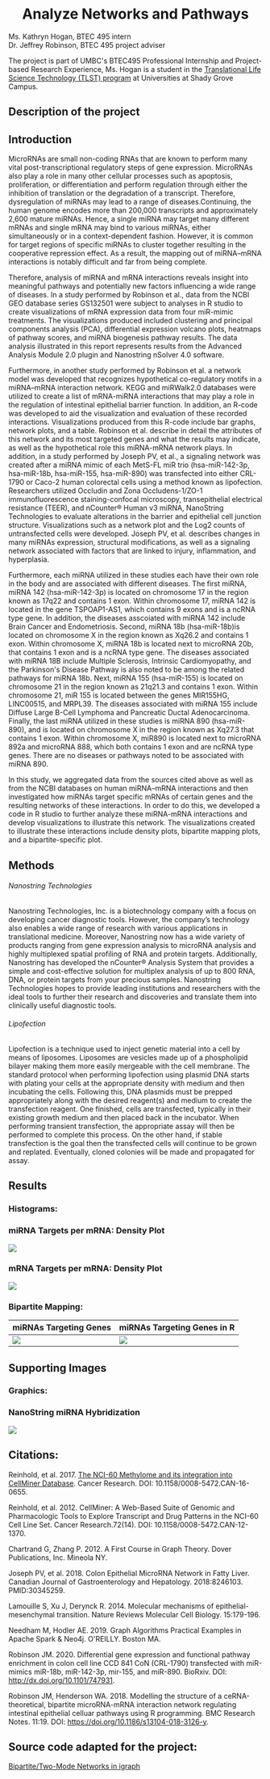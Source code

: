 <h1 align="center">
Analyze Networks and Pathways</h1>


Ms. Kathryn Hogan, BTEC 495 intern<br>
Dr. Jeffrey Robinson, BTEC 495 project adviser

The project is part of UMBC's BTEC495 Professional Internship and Project-based Research Experience, Ms. Hogan is a student in the [Translational Life Science Technology (TLST) program](http://shadygrove.umbc.edu/tlst.php) at Universities at Shady Grove Campus.

<h2 align="left">
Description of the project
</h2>

<h2 align="left">
Introduction
</h2>

  MicroRNAs are small non-coding RNAs that are known to perform many vital post-transcriptional regulatory steps of gene expression. MicroRNAs also play a role in many other cellular processes such as apoptosis, proliferation, or differentiation and perform regulation through either the inhibition of translation or the degradation of a transcript. Therefore, dysregulation of miRNAs may lead to a range of diseases.Continuing, the human genome encodes more than 200,000 transcripts and approximately 2,600 mature miRNAs. Hence, a single miRNA may target many different mRNAs and single mRNA may bind to various miRNAs, either simultaneously or in a context-dependent fashion. However, it is common for target regions of specific miRNAs to cluster together resulting in the cooperative repression effect. As a result, the mapping out of miRNA–mRNA interactions is notably difficult and far from being complete.

  Therefore, analysis of miRNA and mRNA interactions reveals insight into meaningful pathways and potentially new factors influencing a wide range of diseases. In a study performed by Robinson et al., data from the NCBI GEO database series GS132501 were subject to analyses in R studio to create visualizations of mRNA expression data from four miR-mimic treatments. The visualizations produced included clustering and principal components analysis (PCA), differential expression volcano plots, heatmaps of pathway scores, and miRNA biogenesis pathway results. The data analysis illustrated in this report represents results from the Advanced Analysis Module 2.0 plugin and Nanostring nSolver 4.0 software. 

  Furthermore, in another study performed by Robinson et al. a network model was developed that recognizes hypothetical co-regulatory motifs in a miRNA–mRNA interaction network. KEGG and miRWalk2.0 databases were utilized to create a list of mRNA-miRNA interactions that may play a role in the regulation of intestinal epithelial barrier function. In addition, an R-code was developed to aid the visualization and evaluation of these recorded interactions. Visualizations produced from this R-code include bar graphs, network plots, and a table. Robinson et al. describe in detail the attributes of this network and its most targeted genes and what the results may indicate, as well as the hypothetical role this miRNA-mRNA network plays. In addition, in a study performed by Joseph PV, et al., a signaling network was created after a miRNA mimic of each MetS-FL miR trio (hsa-miR-142-3p, hsa-miR-18b, hsa-miR-155, hsa-miR-890) was transfected into either CRL-1790 or Caco-2 human colorectal cells using a method known as lipofection. Researchers utilized Occludin and Zona Occludens-1/ZO-1 immunofluorescence staining-confocal microscopy, transepithelial electrical resistance (TEER), and nCounter® Human v3 miRNA, NanoString Technologies to evaluate alterations in the barrier and epithelial cell junction structure. Visualizations such as a network plot and the Log2 counts of untransfected cells were developed. Joseph PV, et al. describes changes in many miRNAs expression, structural modifications, as well as a signaling network associated with factors that are linked to injury, inflammation, and hyperplasia.
  
  Furthermore, each miRNA utilized in these studies each have their own role in the body and are associated with different diseases. The first miRNA, miRNA 142 (hsa-miR-142-3p) is located on chromosome 17 in the region known as 17q22 and contains 1 exon. Within chromosome 17, miRNA 142 is located in the gene TSPOAP1-AS1, which contains 9 exons and is a ncRNA type gene.  In addition, the diseases asscoiated with miRNA 142 include Brain Cancer and Endometriosis. Second, miRNA 18b (hsa-miR-18b)is located on chromosome X in the region known as Xq26.2 and contains 1 exon. Within chromosome X, miRNA 18b is located next to microRNA 20b, that contains 1 exon and is a ncRNA type gene. The diseases associated with miRNA 18B include Multiple Sclerosis, Intrinsic Cardiomyopathy, and the Parkinson's Disease Pathway is also noted to be among the related pathways for miRNA 18b. Next, miRNA 155 (hsa-miR-155) is located on chromosome 21 in the region known as 21q21.3 and contains 1 exon. Within chromosome 21, miR 155 is located between the genes MIR155HG, LINC00515, and MRPL39. The diseases associated with miRNA 155 include Diffuse Large B-Cell Lymphoma and Pancreatic Ductal Adenocarcinoma. Finally, the last miRNA utilized in these studies is miRNA 890 (hsa-miR-890), and is located on chromosome X in the region known as Xq27.3 that contains 1 exon. Within chromosome X, miR890 is located next to microRNA 892a and microRNA 888, which both contains 1 exon and are ncRNA type genes. There are no diseases or pathways noted to be associated with miRNA 890.


  In this study, we aggregated data from the sources cited above as well as from the NCBI databases on human miRNA–mRNA interactions and then investigated how miRNAs target specific mRNAs of certain genes and the resulting networks of these interactions. In order to do this, we developed a code in R studio to further analyze these miRNA-mRNA interactions and develop visualizations to illustrate this network. The visualizations created to illustrate these interactions include density plots, bipartite mapping plots, and a bipartite-specific plot.


<h2 align="left">
Methods
</h2>

###### Nanostring Technologies

Nanostring Technologies, Inc. is a biotechnology company with a focus on developing cancer diagnostic tools. However, the company’s technology also enables a wide range of research with various applications in translational medicine. Moreover, Nanostring now has a wide variety of products ranging from gene expression analysis to microRNA analysis and highly multiplexed spatial profiling of RNA and protein targets. Additionally, Nanostring has developed the nCounter® Analysis System that provides a simple and cost-effective solution for multiplex analysis of up to 800 RNA, DNA, or protein targets from your precious samples. Nanostring Technologies hopes to provide leading institutions and researchers with the ideal tools to further their research and discoveries and translate them into clinically useful diagnostic tools.

###### Lipofection

Lipofection is a technique used to inject genetic material into a cell by means of liposomes. Liposomes are vesicles made up of a phospholipid bilayer making them more easily mergeable with the cell membrane. The standard protocol when performing lipofection using plasmid DNA starts with plating your cells at the appropriate density with medium and then incubating the cells. Following this, DNA plasmids must be prepped appropriately along with the desired reagent(s) and medium to create the transfection reagent. One finished, cells are transfected, typically in their existing growth medium and then placed back in the incubator. When performing transient transfection, the appropriate assay will then be performed to complete this process. On the other hand, if stable transfection is the goal then the transfected cells will continue to be grown and replated. Eventually, cloned colonies will be made and propagated for assay.




<h2 align="left">
Results
</h2>

### Histograms: 

### miRNA Targets per mRNA: Density Plot
![](Fig_Output/Rplot.png)

### mRNA Targets per mRNA: Density Plot
![](Fig_Output/Rplot01.png)

### Bipartite Mapping:
| miRNAs Targeting Genes | miRNAs Targeting Genes in R |
  | --- | --- |
  | ![](Fig_Output/NetworkVis.png) | ![](Fig_Output/RploBPmap.png) |
  
  
<h2 align="left">  
Supporting Images
</h2>

### Graphics: 

### NanoString miRNA Hybridization
![](Fig_Output/NS_miRNA_protocol.jpg)


<h2 align="left">
Citations:
</h2>

Reinhold, et al. 2017. [The NCI-60 Methylome and its integration into CellMiner Database](https://cancerres.aacrjournals.org/content/77/3/601). Cancer Research. DOI: 10.1158/0008-5472.CAN-16-0655.

Reinhold, et al. 2012. CellMiner: A Web-Based Suite of Genomic and Pharmacologic Tools to Explore Transcript and Drug Patterns in the NCI-60 Cell Line Set. Cancer Research.72(14). DOI: 10.1158/0008-5472.CAN-12-1370. 

Chartrand G, Zhang P. 2012. A First Course in Graph Theory. Dover Publications, Inc. Mineola NY.

Joseph PV, et al. 2018. Colon Epithelial MicroRNA Network in Fatty Liver. Canadian Journal of Gastroenterology and Hepatology. 2018:8246103. PMID:30345259.

Lamouille S, Xu J, Derynck R. 2014. Molecular mechanisms of epithelial-mesenchymal transition. Nature Reviews Molecular Cell Biology. 15:179-196. 

Needham M, Hodler AE. 2019. Graph Algorithms Practical Examples in Apache Spark & Neo4j. O'REILLY. Boston MA.

Robinson JM. 2020. Differential gene expression and functional pathway enrichment in colon cell line CCD 841 CoN (CRL-1790) transfected with miR-mimics miR-18b, miR-142-3p, mir-155, and miR-890.  BioRxiv. DOI: http://dx.doi.org/10.1101/747931.

Robinson JM, Henderson WA. 2018. Modelling the structure of a ceRNA-theoretical, bipartite microRNA-mRNA interaction network regulating intestinal epithelial celluar pathways using R programming.  BMC Research Notes. 11:19. DOI: https://doi.org/10.1186/s13104-018-3126-y.

<h2 align="left">
Source code adapted for the project:
</h2>  

[Bipartite/Two-Mode Networks in igraph](https://rpubs.com/pjmurphy/317838)


